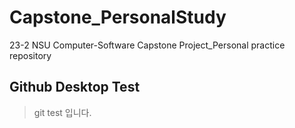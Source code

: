 # Capstone_PersonalStudy
23-2 NSU Computer-Software Capstone Project_Personal practice repository
## Github Desktop Test
> git test 입니다.